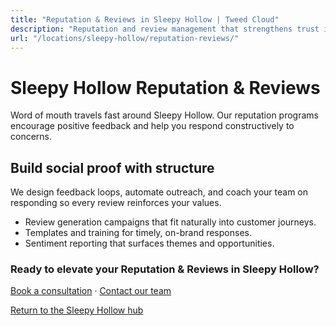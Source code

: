 ```yaml
---
title: "Reputation & Reviews in Sleepy Hollow | Tweed Cloud"
description: "Reputation and review management that strengthens trust in Sleepy Hollow."
url: "/locations/sleepy-hollow/reputation-reviews/"
---
```


# Sleepy Hollow Reputation & Reviews

Word of mouth travels fast around Sleepy Hollow. Our reputation programs encourage positive feedback and help you respond constructively to concerns.

## Build social proof with structure

We design feedback loops, automate outreach, and coach your team on responding so every review reinforces your values.

- Review generation campaigns that fit naturally into customer journeys.
- Templates and training for timely, on-brand responses.
- Sentiment reporting that surfaces themes and opportunities.

### Ready to elevate your Reputation & Reviews in Sleepy Hollow?

[Book a consultation](/consultation/) · [Contact our team](/contact/)

[Return to the Sleepy Hollow hub](/locations/sleepy-hollow/)
